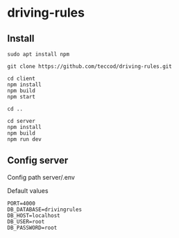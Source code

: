 # driving-rules

## Install
```
sudo apt install npm
```

```
git clone https://github.com/teccod/driving-rules.git
```

```
cd client
npm install
npm build
npm start
```

```
cd ..
```

```
cd server
npm install
npm build
npm run dev
```

## Config server

Сonfig path server/.env

Default values

```
PORT=4000
DB_DATABASE=drivingrules
DB_HOST=localhost
DB_USER=root
DB_PASSWORD=root
```
